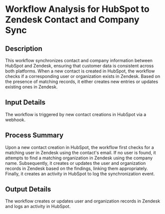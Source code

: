 # Workflow Analysis for HubSpot to Zendesk Contact and Company Sync

## Description
This workflow synchronizes contact and company information between HubSpot and Zendesk, ensuring that customer data is consistent across both platforms. When a new contact is created in HubSpot, the workflow checks if a corresponding user or organization exists in Zendesk. Based on the presence of matching records, it either creates new entries or updates existing ones in Zendesk.

## Input Details
The workflow is triggered by new contact creations in HubSpot via a webhook.

## Process Summary
Upon a new contact creation in HubSpot, the workflow first checks for a matching user in Zendesk using the contact's email. If no user is found, it attempts to find a matching organization in Zendesk using the company name. Subsequently, it creates or updates the user and organization records in Zendesk based on the findings, linking them appropriately. Finally, it creates an activity in HubSpot to log the synchronization event.

## Output Details
The workflow creates or updates user and organization records in Zendesk and logs an activity in HubSpot.
